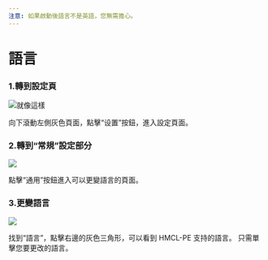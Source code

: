 ```yaml
---
注意: 如果啟動後語言不是英語，您無需擔心。
---
```


# 語言

### 1.轉到設定頁

![就像這樣](../.gitbook/assets/Screenshot\_2022-08-14-15-10-39-04\_d17cc25ab2657fb.jpg)

向下滾動左側灰色頁面，點擊“设置”按鈕，進入設定頁面。

### 2.轉到“常規”設定部分

![](../.gitbook/assets/Screenshot\_2022-08-14-15-13-38-23\_d17cc25ab2657fb.jpg)

點擊“通用”按鈕進入可以更變語言的頁面。

### 3.更變語言

![](../.gitbook/assets/Screenshot\_2022-08-14-15-16-05-53\_d17cc25ab2657fb.jpg)

找到“語言”，點擊右邊的灰色三角形，可以看到 HMCL-PE 支持的語言。 只需單擊您要更改的語言。
